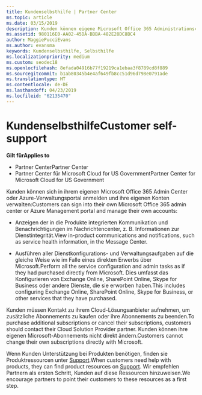 ```yaml
---
title: Kundenselbsthilfe | Partner Center
ms.topic: article
ms.date: 03/15/2019
description: Kunden können eigene Microsoft Office 365 Administrationscenter oder das Azure-Verwaltungsportal anmelden und ihre eigenen Konten verwalten. Kunden müssen Kontakt zu ihrem Cloud-Lösungsanbieter aufnehmen, um zusätzliche Abonnements zu kaufen oder ihre Abonnements zu beenden.
ms.assetid: 980116E0-AA02-45DA-BBBA-482E28DC8BC4
author: MaggiePucciEvans
ms.author: evansma
keywords: Kundenselbsthilfe, Selbsthilfe
ms.localizationpriority: medium
ms.custom: seodec18
ms.openlocfilehash: 8efada04916b77f19219ca1ebaa3f8789cd8f889
ms.sourcegitcommit: b1ab80345b4e4af649fb8cc51d96d798e0791ade
ms.translationtype: HT
ms.contentlocale: de-DE
ms.lasthandoff: 04/23/2019
ms.locfileid: "62135470"
---
```

# <a name="customer-self-support"></a><span data-ttu-id="1d748-105">Kundenselbsthilfe</span><span class="sxs-lookup"><span data-stu-id="1d748-105">Customer self-support</span></span>

<span data-ttu-id="1d748-106">**Gilt für**</span><span class="sxs-lookup"><span data-stu-id="1d748-106">**Applies to**</span></span>

-  <span data-ttu-id="1d748-107">Partner Center</span><span class="sxs-lookup"><span data-stu-id="1d748-107">Partner Center</span></span>
-  <span data-ttu-id="1d748-108">Partner Center für Microsoft Cloud for US Government</span><span class="sxs-lookup"><span data-stu-id="1d748-108">Partner Center for Microsoft Cloud for US Government</span></span>


<span data-ttu-id="1d748-109">Kunden können sich in ihrem eigenen Microsoft Office 365 Admin Center oder Azure-Verwaltungsportal anmelden und ihre eigenen Konten verwalten:</span><span class="sxs-lookup"><span data-stu-id="1d748-109">Customers can sign into their own Microsoft Office 365 admin center or Azure Management portal and manage their own accounts:</span></span>

-   <span data-ttu-id="1d748-110">Anzeigen der in die Produkte integrierten Kommunikation und Benachrichtigungen im Nachrichtencenter, z. B. Informationen zur Dienstintegrität.</span><span class="sxs-lookup"><span data-stu-id="1d748-110">View in-product communications and notifications, such as service health information, in the Message Center.</span></span>

-   <span data-ttu-id="1d748-111">Ausführen aller Dienstkonfigurations- und Verwaltungsaufgaben auf die gleiche Weise wie im Falle eines direkten Erwerbs über Microsoft.</span><span class="sxs-lookup"><span data-stu-id="1d748-111">Perform all the service configuration and admin tasks as if they had purchased directly from Microsoft.</span></span> <span data-ttu-id="1d748-112">Dies umfasst das Konfigurieren von Exchange Online, SharePoint Online, Skype for Business oder andere Dienste, die sie erworben haben.</span><span class="sxs-lookup"><span data-stu-id="1d748-112">This includes configuring Exchange Online, SharePoint Online, Skype for Business, or other services that they have purchased.</span></span>

<span data-ttu-id="1d748-113">Kunden müssen Kontakt zu ihrem Cloud-Lösungsanbieter aufnehmen, um zusätzliche Abonnements zu kaufen oder ihre Abonnements zu beenden.</span><span class="sxs-lookup"><span data-stu-id="1d748-113">To purchase additional subscriptions or cancel their subscriptions, customers should contact their Cloud Solution Provider partner.</span></span> <span data-ttu-id="1d748-114">Kunden können ihre eigenen Microsoft-Abonnements nicht direkt ändern.</span><span class="sxs-lookup"><span data-stu-id="1d748-114">Customers cannot change their own subscriptions directly with Microsoft.</span></span>

<span data-ttu-id="1d748-115">Wenn Kunden Unterstützung bei Produkten benötigen, finden sie Produktressourcen unter [Support](https://partnercenter.microsoft.com/partner/support).</span><span class="sxs-lookup"><span data-stu-id="1d748-115">When customers need help with products, they can find product resources on [Support](https://partnercenter.microsoft.com/partner/support).</span></span> <span data-ttu-id="1d748-116">Wir empfehlen Partnern als ersten Schritt, Kunden auf diese Ressourcen hinzuweisen.</span><span class="sxs-lookup"><span data-stu-id="1d748-116">We encourage partners to point their customers to these resources as a first step.</span></span>

 

 



